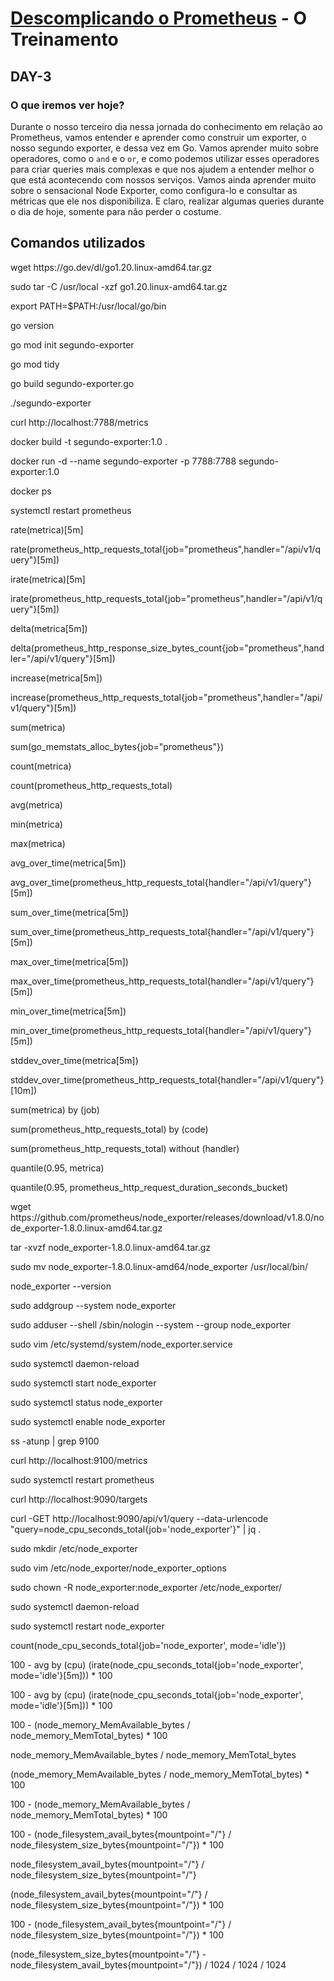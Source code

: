 # [Descomplicando o Prometheus](https://www.linuxtips.io/course/descomplicando-prometheus) - O Treinamento

## DAY-3

### O que iremos ver hoje?

Durante o nosso terceiro dia nessa jornada do conhecimento em relação ao Prometheus, vamos entender e aprender como construir um exporter, o nosso segundo exporter, e dessa vez em Go.
Vamos aprender muito sobre operadores, como o `and` e o `or`, e como podemos utilizar esses operadores para criar queries mais complexas e que nos ajudem a entender melhor o que está acontecendo com nossos serviços.
Vamos ainda aprender muito sobre o sensacional Node Exporter, como configura-lo e consultar as métricas que ele nos disponibiliza.
E claro, realizar algumas queries durante o dia de hoje, somente para não perder o costume.


## Comandos utilizados

<p>wget https://go.dev/dl/go1.20.linux-amd64.tar.gz</p>
<p>sudo tar -C /usr/local -xzf go1.20.linux-amd64.tar.gz</p>
<p>export PATH=$PATH:/usr/local/go/bin</p>
<p>go version</p>
<p>go mod init segundo-exporter</p>
<p>go mod tidy</p>
<p>go build segundo-exporter.go</p>
<p>./segundo-exporter</p>
<p>curl http://localhost:7788/metrics</p>
<p>docker build -t segundo-exporter:1.0 .</p>
<p>docker run -d --name segundo-exporter -p 7788:7788 segundo-exporter:1.0</p>
<p>docker ps</p>
<p>systemctl restart prometheus</p>
<p>rate(metrica)[5m]</p>
<p>rate(prometheus_http_requests_total{job="prometheus",handler="/api/v1/query"}[5m])</p>
<p>irate(metrica)[5m]</p>
<p>irate(prometheus_http_requests_total{job="prometheus",handler="/api/v1/query"}[5m])</p>
<p>delta(metrica[5m])</p>
<p>delta(prometheus_http_response_size_bytes_count{job="prometheus",handler="/api/v1/query"}[5m])</p>
<p>increase(metrica[5m])</p>
<p>increase(prometheus_http_requests_total{job="prometheus",handler="/api/v1/query"}[5m])</p>
<p>sum(metrica)</p>
<p>sum(go_memstats_alloc_bytes{job="prometheus"})</p>
<p>count(metrica)</p>
<p>count(prometheus_http_requests_total)</p>
<p>avg(metrica)</p>
<p>min(metrica)</p>
<p>max(metrica)</p>
<p>avg_over_time(metrica[5m])</p>
<p>avg_over_time(prometheus_http_requests_total{handler="/api/v1/query"}[5m])</p>
<p>sum_over_time(metrica[5m])</p>
<p>sum_over_time(prometheus_http_requests_total{handler="/api/v1/query"}[5m])</p>
<p>max_over_time(metrica[5m])</p>
<p>max_over_time(prometheus_http_requests_total{handler="/api/v1/query"}[5m])</p>
<p>min_over_time(metrica[5m])</p>
<p>min_over_time(prometheus_http_requests_total{handler="/api/v1/query"}[5m])</p>
<p>stddev_over_time(metrica[5m])</p>
<p>stddev_over_time(prometheus_http_requests_total{handler="/api/v1/query"}[10m])</p>
<p>sum(metrica) by (job)</p>
<p>sum(prometheus_http_requests_total) by (code)</p>
<p>sum(prometheus_http_requests_total) without (handler)</p>
<p>quantile(0.95, metrica)</p>
<p>quantile(0.95, prometheus_http_request_duration_seconds_bucket)</p>
<p>wget https://github.com/prometheus/node_exporter/releases/download/v1.8.0/node_exporter-1.8.0.linux-amd64.tar.gz</p>
<p>tar -xvzf node_exporter-1.8.0.linux-amd64.tar.gz</p>
<p>sudo mv node_exporter-1.8.0.linux-amd64/node_exporter /usr/local/bin/</p>
<p>node_exporter --version</p>
<p>sudo addgroup --system node_exporter</p>
<p>sudo adduser --shell /sbin/nologin --system --group node_exporter</p>
<p>sudo vim /etc/systemd/system/node_exporter.service</p>
<p>sudo systemctl daemon-reload</p>
<p>sudo systemctl start node_exporter</p>
<p>sudo systemctl status node_exporter</p>
<p>sudo systemctl enable node_exporter</p>
<p>ss -atunp | grep 9100</p>
<p>curl http://localhost:9100/metrics</p>
<p>sudo systemctl restart prometheus</p>
<p>curl http://localhost:9090/targets</p>
<p>curl -GET http://localhost:9090/api/v1/query --data-urlencode "query=node_cpu_seconds_total{job='node_exporter'}" | jq .</p>
<p>sudo mkdir /etc/node_exporter</p>
<p>sudo vim /etc/node_exporter/node_exporter_options</p>
<p>sudo chown -R node_exporter:node_exporter /etc/node_exporter/</p>
<p>sudo systemctl daemon-reload</p>
<p>sudo systemctl restart node_exporter</p>
<p>count(node_cpu_seconds_total{job='node_exporter', mode='idle'})</p>
<p>100 - avg by (cpu) (irate(node_cpu_seconds_total{job='node_exporter', mode='idle'}[5m])) * 100</p>
<p>100 - avg by (cpu) (irate(node_cpu_seconds_total{job='node_exporter', mode='idle'}[5m])) * 100</p>
<p>100 - (node_memory_MemAvailable_bytes / node_memory_MemTotal_bytes) * 100</p>
<p>node_memory_MemAvailable_bytes / node_memory_MemTotal_bytes</p>
<p>(node_memory_MemAvailable_bytes / node_memory_MemTotal_bytes) * 100</p>
<p>100 - (node_memory_MemAvailable_bytes / node_memory_MemTotal_bytes) * 100</p>
<p>100 - (node_filesystem_avail_bytes{mountpoint="/"} / node_filesystem_size_bytes{mountpoint="/"}) * 100</p>
<p>node_filesystem_avail_bytes{mountpoint="/"} / node_filesystem_size_bytes{mountpoint="/"}</p>
<p>(node_filesystem_avail_bytes{mountpoint="/"} / node_filesystem_size_bytes{mountpoint="/"}) * 100</p>
<p>100 - (node_filesystem_avail_bytes{mountpoint="/"} / node_filesystem_size_bytes{mountpoint="/"}) * 100</p>
<p>(node_filesystem_size_bytes{mountpoint="/"} - node_filesystem_avail_bytes{mountpoint="/"}) / 1024 / 1024 / 1024</p>








